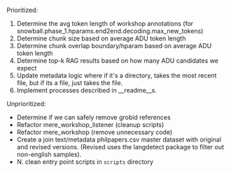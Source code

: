 

Prioritized:
1. Determine the avg token length of workshop annotations (for snowball.phase_1.hparams.end2end.decoding.max_new_tokens)
2. Determine chunk size based on average ADU token length
3. Determine chunk overlap boundary/hparam based on average ADU token length
4. Determine top-k RAG results based on how many ADU candidates we expect
5. Update metadata logic where if it's a directory, takes the most recent file, but if its a file, just takes the file.
6. Implement processes described in __readme__s.

Unprioritized:
- Determine if we can safely remove grobid references
- Refactor mere_workshop_listener (cleanup scripts)
- Refactor mere_workshop (remove unnecessary code)
- Create a join text/metadata philpapers.csv master dataset with original and revised versions. (Revised uses the langdetect package to filter out non-english samples).
- N. clean entry point scripts in `scripts` directory
